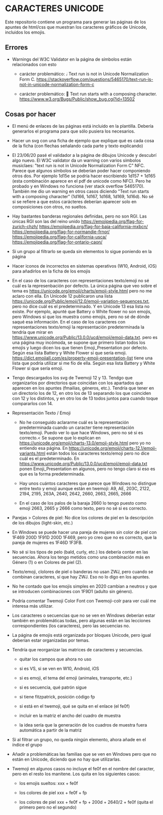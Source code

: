# CARACTERES UNICODE

Este repositorio contiene un programa para generar las páginas de los apuntes de html/css que muestran los caracteres gráficos de Unicode, incluidos los emojis.


## Errores

- Warnings del W3C Validator en la página de símbolos están relacionados con esto

    - carácter problemático: &#x1D15E;
      Text run is not in Unicode Normalization Form C.
      <https://stackoverflow.com/questions/5465170/text-run-is-not-in-unicode-normalization-form-c>

    - carácter problemático: &#x1D165;
      Text run starts with a composing character.
      <https://www.w3.org/Bugs/Public/show_bug.cgi?id=13502>


## Cosas por hacer

- El menú de enlaces de las páginas está incluido en la plantilla. Debería generarlos el programa para que sólo pusiera los necesarios.

- Hacer un svg con una ficha de ejemplo que explique qué es cada cosa de la ficha (con flechas señalando cada parte y texto explicando)

- El 23/06/20 pasé el validador a la página de dibujos Unicode y descubrí algo nuevo. El W3C validator da un warning con varios símbolos musiclaes: "text run is not in Unicode Normalization Form C" NFC. Parece que algunos símbolos se deberían poder hacer componiendo otros dos. Por ejemplo 1d15e se podría hacer escribiendo 1d157 + 1d165 (esta combinación aparece en el pdf de unicode como NFC). Pero he probado y en Windows no funciona (ver stack overflow 5465170). También me dio un warning en otros casos diciendo "Text run starts with a composing character" (1d166, 1d167, 1d168, 1d169, 1d16d). No sé si se refiere a que estos carácteres deberían aparecer solo en composiciones con otros, no sueltos.

- Hay bastantes banderas regionales definidas, pero no son RGI. Las únicas RGI son las del reino unido
    <https://emojipedia.org/flag-for-zurich-chzh/>
    <https://emojipedia.org/flag-for-baja-california-mxbcn/>
    <https://emojipedia.org/flag-for-normandie-frnor/>
    <https://emojipedia.org/flag-for-california-usca/>
    <https://emojipedia.org/flag-for-ontario-caon/>

- Si un grupo al filtrarlo se queda sin elementos lo sigue poniendo en la página

- Hacer iconos de incorrectos en sistemas operativos (W10, Android, iOS) para añadirlos en la ficha de los emojis

- En el caso de los caracteres con representaciones texto/emoji no sé cuál es la represenbación por defecto. La única página que veo sobre el tema es <https://unicode.org/emoji/charts/emoji-style.html> pero no me aclaro con ella. En Unicode 12 publicaron una lista <https://unicode.org/Public/emoji/12.0/emoji-variation-sequences.txt>, pero no dice cuál es el predeterminado. Y en Unicode 13 esa lista no existe. Por ejemplo, apunté que Battery o White flower no son emojis, pero Windows sí que los muestra como emojis, pero no sé de dónde saqué esa información.
En el caso de los caracteres con representaciones texto/emoji la representación predeterminada la tendría que mirar en <https://www.unicode.org/Public/13.0.0/ucd/emoji/emoji-data.txt>. pero es una página muy incómoda, se supone que primero listan todos los emojis y luego dicen los que tienen Emoji_Presentation por defecto. Según esa lista Battery y White Flower sí que sería emoji.
<https://dict.emojiall.com/es/property-emoji-presentation-list> tiene una lista que podría utilizar si me fío de ella. Según esa lista Battery y White Flower sí que sería emoji.

- Tengo descargados los svg de Twemoji 12 y 13. Tendgo que organizarlos por directorios que coincidan con los apartados que aparecen en los apuntes (fmailias, géneros, etc.). Tendría que tener en un directorio los de 12, en otro los de 13 separando los que coinciden con 12 y los distintos, y en otro los de 13 todos juntos para cuando toque compararlos con 14.

- Representación Texto / Emoji

  - No he conseguido aclararme cuál es la representación predeterminada cuando un caracter tiene representación texto/emoji. Puedo ver lo que hace Windows, pero no sé si es correcto.< Se supone que lo explican en <https://unicode.org/emoji/charts-13.0/emoji-style.html> pero yo no entiendo esa página. En <https://unicode.org/emoji/charts-12.1/emoji-variants.html> están todos los caracteres texto/emoji pero no dice cuál es el predeterminado. En <https://www.unicode.org/Public/13.0.0/ucd/emoji/emoji-data.txt> ponen Emoji_Presentation en algunos, pero no tengo claro si eso es que es la forma predeterminada.

  - Hay unos cuántos caracteres que parece que Windows no distingue entre texto y emoji aunque están en twemoji: A9, AE, 203C, 2122, 2194, 2195, 263A, 2640, 2642, 2660, 2663, 2665, 2666

  - En el caso de los palos de la baraja 2660 lo tengo puesto como emoji 2663, 2665 y 2666 como texto, pero no sé si es correcto.

- Parejas &gt; Colores de piel: No dice los colores de piel en la descripción de los dibujos (light-skin, etc.)

- En Windows se puede hacer una pareja de mujeres sin color de piel con 1F469 200D 1F91D 200D 1F469, pero yo creo que no es correcto, que la pareja de mujeres es 1F46D 1F3FB.

- No sé si los tipos de pelo (bald, curly, etc.) los debería contar en las secuencias. Ahora los tengo metidos como una combinación más en Género (1) o en Colores de piel (2).

- Texto/emoji, clolores de piel o banderas no usan ZWJ, pero cuando se combinan caracteres, sí que hay ZWJ. Eso no lo digo en los apuntes.

- No he contado que los emojis simples en 2020 cambian a neutros y que se introducen combinaciones con 1F9D1 (adulto sin género).

- Podría comentar Twemoji Color Font con Twemoji-colr para ver cuál me interesa más utilizar.

- Los caracteres o secuencias que no se ven en Windows deberían estar también en problemáticas todas, pero algunas están en las lecciones correspondientes (los caracteres), pero las secuencias no.

- La página de emojis está organizada por bloques Unicode, pero igual deberían estar organizadas por temas.

- Tendría que reorganizar las matrices de caracteres y secuencias.

  - quitar los campos que ahora no uso

  - si es VS, si se ven en W10, Android, iOS

  - si es emoji, el tema del emoji (animales, transporte, etc.)

  - si es secuencia, qué patrón sigue

  - si tiene fitzpatrick, posición código fp

  - si está en el twemoji, qué se quita en el enlace (el fe0f)

  - incluir en la matriz el ancho del cuadro de muestra

  - la idea sería que la generación de los cuadros de muestra fuera automática a partir de la matriz

- Si al filtrar un grupo, no queda ningún elemento, ahora añade en el índice el grupo

- Añadir a problemáticas las familias que se ven en Windows pero que no están en Unicode, diciendo que no hay que utilizarlas.

- Twemoji en algunos casos no incluye el fe0f en el nombre del caracter, pero en el resto los manitene. Los quita en los siguientes casos:

  - los emojis sueltos: xxx + fe0f

  - los colores de piel xxx + fe0f + fp

  - los colores de piel xxx + fe0f + fp + 200d + 2640/2 + fe0f (quita el primero pero no el segundo)

